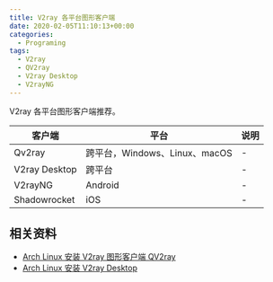 ```yaml
---
title: V2ray 各平台图形客户端
date: 2020-02-05T11:10:13+00:00
categories:
  - Programing
tags:
  - V2ray
  - QV2ray
  - V2ray Desktop
  - V2rayNG
---
```


V2ray 各平台图形客户端推荐。

<!--more-->

| 客户端 | 平台 | 说明 |
|---|---|---|
| Qv2ray | 跨平台，Windows、Linux、macOS | - |
| V2ray Desktop | 跨平台 | - |
| V2rayNG | Android | - |
| Shadowrocket | iOS | - |

## 相关资料

- [Arch Linux 安装 V2ray 图形客户端 QV2ray][1]
- [Arch Linux 安装 V2ray Desktop][2]

 [1]: /posts/archlinux/qv2ray/
 [2]: /posts/archlinux/v2ray-desktop/
